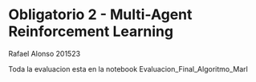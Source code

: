 # Obligatorio 2 - Multi-Agent Reinforcement Learning

Rafael Alonso 201523

Toda la evaluacion esta en la notebook Evaluacion_Final_Algoritmo_Marl
